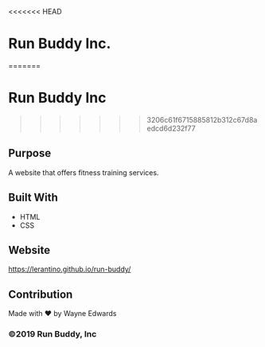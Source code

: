 <<<<<<< HEAD
# Run Buddy Inc.
=======
# Run Buddy Inc
>>>>>>> 3206c61f6715885812b312c67d8aedcd6d232f77

## Purpose
A website that offers fitness training services.

## Built With
* HTML
* CSS

## Website
https://lerantino.github.io/run-buddy/

## Contribution
Made with ❤️ by Wayne Edwards

### ©️2019 Run Buddy, Inc
